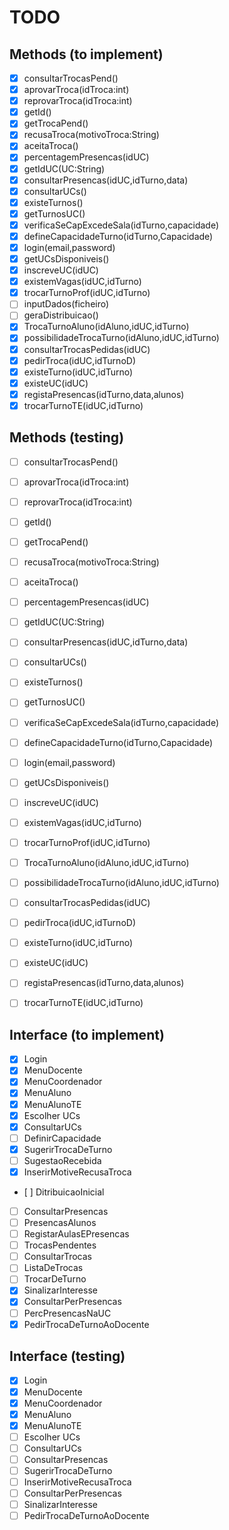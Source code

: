 # TODO

## Methods (to implement)
- [x] consultarTrocasPend()
- [x] aprovarTroca(idTroca:int)
- [x] reprovarTroca(idTroca:int)
- [x] getId()
- [x] getTrocaPend()
- [x] recusaTroca(motivoTroca:String)
- [x] aceitaTroca()
- [x] percentagemPresencas(idUC)
- [x] getIdUC(UC:String)
- [x] consultarPresencas(idUC,idTurno,data)
- [x] consultarUCs()
- [x] existeTurnos()
- [x] getTurnosUC()
- [x] verificaSeCapExcedeSala(idTurno,capacidade)
- [x] defineCapacidadeTurno(idTurno,Capacidade)
- [x] login(email,password)
- [x] getUCsDisponiveis()
- [x] inscreveUC(idUC)
- [x] existemVagas(idUC,idTurno)
- [x] trocarTurnoProf(idUC,idTurno)
- [ ] inputDados(ficheiro)
- [ ] geraDistribuicao()
- [x] TrocaTurnoAluno(idAluno,idUC,idTurno)
- [x] possibilidadeTrocaTurno(idAluno,idUC,idTurno)
- [x] consultarTrocasPedidas(idUC)
- [x] pedirTroca(idUC,idTurnoD)
- [x] existeTurno(idUC,idTurno)
- [x] existeUC(idUC)
- [x] registaPresencas(idTurno,data,alunos)
- [x] trocarTurnoTE(idUC,idTurno)

## Methods (testing)
- [ ] consultarTrocasPend()
- [ ] aprovarTroca(idTroca:int)
- [ ] reprovarTroca(idTroca:int)
- [ ] getId()
- [ ] getTrocaPend()
- [ ] recusaTroca(motivoTroca:String)
- [ ] aceitaTroca()
- [ ] percentagemPresencas(idUC)
- [ ] getIdUC(UC:String)
- [ ] consultarPresencas(idUC,idTurno,data)
- [ ] consultarUCs()
- [ ] existeTurnos()
- [ ] getTurnosUC()
- [ ] verificaSeCapExcedeSala(idTurno,capacidade)
- [ ] defineCapacidadeTurno(idTurno,Capacidade)
- [ ] login(email,password)
- [ ] getUCsDisponiveis()
- [ ] inscreveUC(idUC)
- [ ] existemVagas(idUC,idTurno)
- [ ] trocarTurnoProf(idUC,idTurno)
- [ ] TrocaTurnoAluno(idAluno,idUC,idTurno)
- [ ] possibilidadeTrocaTurno(idAluno,idUC,idTurno)
- [ ] consultarTrocasPedidas(idUC)
- [ ] pedirTroca(idUC,idTurnoD)
- [ ] existeTurno(idUC,idTurno)
- [ ] existeUC(idUC)
- [ ] registaPresencas(idTurno,data,alunos)
- [ ] trocarTurnoTE(idUC,idTurno)


## Interface (to implement)
- [x] Login
- [x] MenuDocente
- [x] MenuCoordenador
- [x] MenuAluno
- [x] MenuAlunoTE
- [x] Escolher UCs
- [x] ConsultarUCs
- [ ] DefinirCapacidade
- [x] SugerirTrocaDeTurno
- [ ] SugestaoRecebida
- [x] InserirMotiveRecusaTroca
- [ ] DitribuicaoInicial
- [ ] ConsultarPresencas
- [ ] PresencasAlunos
- [ ] RegistarAulasEPresencas
- [ ] TrocasPendentes
- [ ] ConsultarTrocas
- [ ] ListaDeTrocas
- [ ] TrocarDeTurno
- [x] SinalizarInteresse
- [x] ConsultarPerPresencas
- [ ] PercPresencasNaUC
- [x] PedirTrocaDeTurnoAoDocente

## Interface (testing)
- [x] Login
- [x] MenuDocente
- [x] MenuCoordenador
- [x] MenuAluno
- [x] MenuAlunoTE
- [ ] Escolher UCs
- [ ] ConsultarUCs
- [ ] ConsultarPresencas
- [ ] SugerirTrocaDeTurno
- [ ] InserirMotiveRecusaTroca
- [ ] ConsultarPerPresencas
- [ ] SinalizarInteresse
- [ ] PedirTrocaDeTurnoAoDocente
